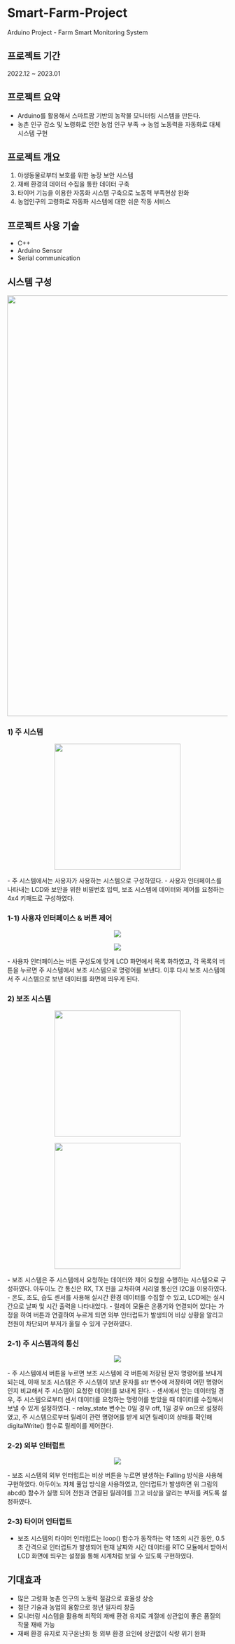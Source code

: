 # Smart-Farm-Project
Arduino Project - Farm Smart Monitoring System

## 프로젝트 기간
2022.12 ~ 2023.01

## 프로젝트 요약
- Arduino를 활용해서 스마트팜 기반의 농작물 모니터링 시스템을 만든다.
- 농촌 인구 감소 및 노령화로 인한 농업 인구 부족 → 농업 노동력을 자동화로 대체 시스템 구현

## 프로젝트 개요
1. 야생동물로부터 보호를 위한 농장 보안 시스템
2. 재배 환경의 데이터 수집을 통한 데이터 구축
3. 타이머 기능을 이용한 자동화 시스템 구축으로 노동력 부족현상 완화
4. 농업인구의 고령화로 자동화 시스템에 대한 쉬운 작동 서비스

## 프로젝트 사용 기술
- C++
- Arduino Sensor
- Serial communication

## 시스템 구성
<p align="center"><img src="https://github.com/kmj0505/smart-farm-project/assets/123744547/650b59e0-28e3-478b-9f5b-5ed9952c58bb;" style="width: 100vw; min-width: 300px;" /></p>

### 1) 주 시스템
<p align="center"><img src="https://github.com/kmj0505/smart-farm-project/assets/123744547/3817487e-6fa6-4a51-ace3-ad6e6fb31ef4" style="width: 30vw; min-width: 200px;"/></p>
- 주 시스템에서는 사용자가 사용하는 시스템으로 구성하였다.
- 사용자 인터페이스를 나타내는 LCD와 보안을 위한 비밀번호 입력, 보조 시스템에 데이터와 제어를 요청하는 4x4 키패드로 구성하였다.


### 1-1) 사용자 인터페이스 & 버튼 제어
<p align="center"><img src="https://github.com/kmj0505/smart-farm-project/assets/123744547/ec2f69c7-60cf-4903-bf7e-eec4c62e7a2e" /></p>
<p align="center"><img src="https://github.com/kmj0505/smart-farm-project/assets/123744547/d3cdef1c-e507-44b8-85fb-6cd6111be4b7" /></p>
- 사용자 인터페이스는 버튼 구성도에 맞게 LCD 화면에서 목록 화하였고, 각 목록의 버튼을 누르면 주 시스템에서 보조 시스템으로 명령어를 보낸다. 이후 다시 보조 시스템에서 주 시스템으로 보낸 데이터를 화면에 띄우게 된다.


### 2) 보조 시스템
<p align="center"><img src="https://github.com/kmj0505/smart-farm-project/assets/123744547/1dda1591-da6f-4557-b0ca-f838be7a97c3"  style="width: 30vw; min-width: 200px;" /></p>
<p align="center"><img src="https://github.com/kmj0505/smart-farm-project/assets/123744547/d5e359f7-f8ed-4872-9349-bdbc936a7003"  style="width: 30vw; min-width: 200px;" /></p>
- 보조 시스템은 주 시스템에서 요청하는 데이터와 제어 요청을 수행하는 시스템으로 구성하였다. 아두이노 간 통신은 RX, TX 핀을 교차하여 시리얼 통신인 I2C을 이용하였다.
- 온도, 조도, 습도 센서를 사용해 실시간 환경 데이터를 수집할 수 있고, LCD에는 실시간으로 날짜 및 시간 출력을 나타내었다.
- 릴레이 모듈은 온풍기와 연결되어 있다는 가정을 하여 버튼과 연결하여 누르게 되면 외부 인터럽트가 발생되어 비상 상황을 알리고 전원이 차단되며 부저가 울릴 수 있게 구현하였다.

### 2-1) 주 시스템과의 통신
<p align="center"><img src="https://github.com/kmj0505/smart-farm-project/assets/123744547/76d92181-0039-4bd4-b74d-010c44f3dba8" /></p>
- 주 시스템에서 버튼을 누르면 보조 시스템에 각 버튼에 저장된 문자 명령어를 보내게 되는데, 이때 보조 시스템은 주 시스템이 보낸 문자를 str 변수에 저장하여 어떤 명령어인지 비교해서 주 시스템이 요청한 데이터를 보내게 된다.
- 센서에서 얻는 데이터일 경우, 주 시스템으로부터 센서 데이터를 요청하는 명령어를 받았을 때 데이터를 수집해서 보낼 수 있게 설정하였다.
- relay_state 변수는 0일 경우 off, 1일 경우 on으로 설정하였고, 주 시스템으로부터 릴레이 관련 명령어를 받게 되면 릴레이의 상태를 확인해 digitalWrite() 함수로 릴레이를 제어한다.

### 2-2) 외부 인터럽트
<p align="center"><img src="https://github.com/kmj0505/smart-farm-project/assets/123744547/15e5c21b-4cf5-4a86-ac3c-ef659018968e" /></p>
- 보조 시스템의 외부 인터럽트는 비상 버튼을 누르면 발생하는 Falling 방식을 사용해 구현하였다. 아두이노 자체 풀업 방식을 사용하였고, 인터럽트가 발생하면 위 그림의 abcd() 함수가 실행 되어 전원과 연결된 릴레이를 끄고 비상을 알리는 부저를 켜도록 설정하였다.

### 2-3) 타이머 인터럽트
- 보조 시스템의 타이머 인터럽트는 loop() 함수가 동작하는 약 1초의 시간 동안, 0.5초 간격으로 인터럽트가 발생되어 현재 날짜와 시간 데이터를 RTC 모듈에서 받아서 LCD 화면에 띄우는 설정을 통해 시계처럼 보일 수 있도록 구현하였다.

## 기대효과

- 많은 고령화 농촌 인구의 노동력 절감으로 효율성 상승
- 첨단 기술과 농업의 융합으로 청년 일자리 창출
- 모니터링 시스템을 활용해 최적의 재배 환경 유지로 계절에 상관없이 좋은 품질의 작물 재배 가능
- 재배 환경 유지로 지구온난화 등 외부 환경 요인에 상관없이 식량 위기 완화
